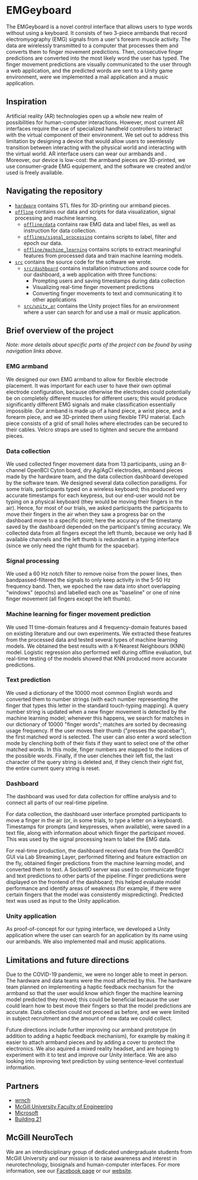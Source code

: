 # EMGeyboard

The EMGeyboard is a novel control interface that allows users to type words without using a keyboard. It consists of two 3-piece armbands that record electromyography (EMG) signals from a user's forearm muscle activity. The data are wirelessly transmitted to a computer that processes them and converts them to finger movement predictions. Then, consecutive finger predictions are converted into the most likely word the user has typed. The finger movement predictions are visually communicated to the user through a web application, and the predicted words are sent to a Unity game environment, were we implemented a mail application and a music application.

## Inspiration
Artificial reality (AR) technologies open up a whole new realm of possibilities for human-computer interactions. However, most current AR interfaces require the use of specialized handheld controllers to interact with the virtual component of their environment. We set out to address this limitation by designing a device that would allow users to seemlessly transition between interacting with the physical world and interacting with the virtual world. AR interface users can wear our armbands and . Moreover, our device is low-cost: the armband pieces are 3D-printed, we use consumer-grade EMG equipement, and the software we created and/or used is freely available.

<!-- YouTube video link/image -->

## Navigating the repository
* [`hardware`](https://github.com/NTX-McGill/NeuroTechX-McGill-2020/tree/main/hardware)
  contains STL files for 3D-printing our armband pieces.
* [`offline`](https://github.com/NTX-McGill/NeuroTechX-McGill-2020/tree/main/offline)
  contains our data and scripts for data visualization, signal processing and machine learning.
    * [`offline/data`](https://github.com/NTX-McGill/NeuroTechX-McGill-2020/tree/main/offline/data)
      contains raw EMG data and label files, as well as instruction for data collection.
    * [`offlines/signal_processing`](https://github.com/NTX-McGill/NeuroTechX-McGill-2020/tree/main/offline/signal_processing)
      contains scripts to label, filter and epoch our data.
    * [`offline/machine_learning`](https://github.com/NTX-McGill/NeuroTechX-McGill-2020/tree/main/offline/machine_learning)
      contains scripts to extract meaningful features from processed data and train machine learning models.
* [`src`](https://github.com/NTX-McGill/NeuroTechX-McGill-2020/tree/main/src)
  contains the source code for the software we wrote.
    * [`src/dashboard`](https://github.com/NTX-McGill/NeuroTechX-McGill-2020/tree/main/src/dashboard)
      contains installation instructions and source code for our dashboard, a web application with three functions:
      * Prompting users and saving timestamps during data collection
      * Visualizing real-time finger movement predictions
      * Converting finger movements to text and communicating it to other applications
    * [`src/unity_ar`](https://github.com/NTX-McGill/NeuroTechX-McGill-2020/tree/main/src/unity_ar)
      contains the Unity project files for an environment where a user can search for and use a mail or music application.

## Brief overview of the project

*Note: more details about specific parts of the project can be found by using navigation links above.*

### EMG armband
<!-- image: armband piece + electrodes -->
We designed our own EMG armband to allow for flexible electrode placement. It was important for each user to have their own optimal electrode configuration, because otherwise the electrodes could potentially be on completely different muscles for different users; this would produce significantly different EMG signals and make classification essentially impossible. Our armband is made up of a hand piece, a wrist piece, and a forearm piece, and we 3D-printed them using flexible TPU material. Each piece consists of a grid of small holes where electrodes can be secured to their cables. Velcro straps are used to tighten and secure the armband pieces.

### Data collection
<!-- image of armband on hands -->
We used collected finger movement data from 13 participants, using an 8-channel OpenBCI Cyton board, dry Ag/AgCl electrodes, armband pieces made by the hardware team, and the data collection dashboard developed by the software team. We designed several data collection paradigms. For some trials, participants typed on a wireless keyboard; this produced very accurate timestamps for each keypress, but our end-user would not be typing on a physical keyboard (they would be moving their fingers in the air). Hence, for most of our trials, we asked participants the participants to move their fingers in the air when they saw a progress bar on the dashboard move to a specific point; here the accuracy of the timestamp saved by the dashboard depended on the participant's timing accuracy. We collected data from all fingers except the left thumb, because we only had 8 available channels and the left thumb is redundant in a typing interface (since we only need the right thumb for the spacebar).
<!-- image of dashboard prompts -->

### Signal processing
<!-- image of top row of good trials -->
We used a 60 Hz notch filter to remove noise from the power lines, then bandpassed-filtered the signals to only keep activity in the 5-50 Hz frequency band. Then, we epoched the raw data into short overlapping "windows" (epochs) and labelled each one as "baseline" or one of nine finger movement (all fingers except the left thumb).

### Machine learning for finger movement prediction
We used 11 time-domain features and 4 frequency-domain features based on existing literature and our own experiments. We extracted these features from the processed data and tested several types of machine learning models. We obtained the best results with a K-Nearest Neighbours (KNN) model. Logistic regression also performed well during offline evaluation, but real-time testing of the models showed that KNN produced more accurate predictions. 
<!-- confusion matrix ?? -->

### Text prediction
<!-- Terminal -->
We used a dictionary of the 10000 most common English words and converted them to number strings (with each number representing the finger that types this letter in the standard touch-typing mapping). A query number string is updated when a new finger movement is detected by the machine learning model; whenever this happens, we search for matches in our dictionary of 10000 "finger words"; matches are sorted by decreasing usage frequency. If the user moves their thumb ("presses the spacebar"), the first matched word is selected. The user can also enter a word selection mode by clenching both of their fists if they want to select one of the other matched words. In this mode, finger numbers are mapped to the indices of the possible words. Finally, if the user clenches their left fist, the last character of the query string is deleted and, if they clench their right fist, the entire current query string is reset.

### Dashboard
The dashboard was used for data collection for offline analysis and to connect all parts of our real-time pipeline.

For data collection, the dashboard user interface prompted participants to move a finger in the air (or, in some trials, to type a letter on a keyboard). Timestamps for prompts (and keypresses, when available), were saved in a text file, along with information about which finger the participant moved. This was used by the signal processing team to label the EMG data.
<!-- image of dashboard prompts -->

For real-time production, the dashboard received data from the OpenBCI GUI via Lab Streaming Layer, performed filtering and feature extraction on the fly, obtained finger predictions from the machine learning model, and converted them to text. A SocketIO server was used to communicate finger and text predictions to other parts of the pipeline. Finger predictions were displayed on the frontend of the dashboard; this helped evaluate model performance and identify areas of weakness (for example, if there were certain fingers that the model was consistently mispredicting). Predicted text was used as input to the Unity application.
<!-- -->

### Unity application
<!-- screenshot of Unity hub -->
As proof-of-concept for our typing interface, we developed a Unity application where the user can search for an application by its name using our armbands. We also implemented mail and music applications.

## Limitations and future directions
Due to the COVID-19 pandemic, we were no longer able to meet in person. The hardware and data teams were the most affected by this. The hardware team planned on implementing a haptic feedback mechanism for the armband so that the user would know which finger the machine learning model predicted they moved; this could be beneficial because the user could learn how to best move their fingers so that the model predictions are accurate. Data collection could not proceed as before, and we were limited in subject recruitment and the amount of new data we could collect. 

Future directions include further improving our armband prototype (in addition to adding a haptic feedback mechanism), for example by making it easier to attach armband pieces and by adding a cover to protect the electronics. We also aquired a mixed reality headset, and are hoping to experiment with it to test and improve our Unity interface. We are also looking into improving text prediction by using sentence-level contextual information.

## Partners
* [wrnch](https://wrnch.ai/)
* [McGill University Faculty of Engineering](https://www.mcgill.ca/engineering/)
* [Microsoft](https://www.microsoft.com/en-ca)
* [Building 21](https://building21.ca/)

## McGill NeuroTech
We are an interdisciplinary group of dedicated undergraduate students from McGill University and our mission is to raise awareness and interest in neurotechnology, biosignals and human-computer interfaces. For more information, see our [Facebook page](https://www.facebook.com/McGillNeurotech/) or our [website](https://www.mcgillneurotech.com/).
